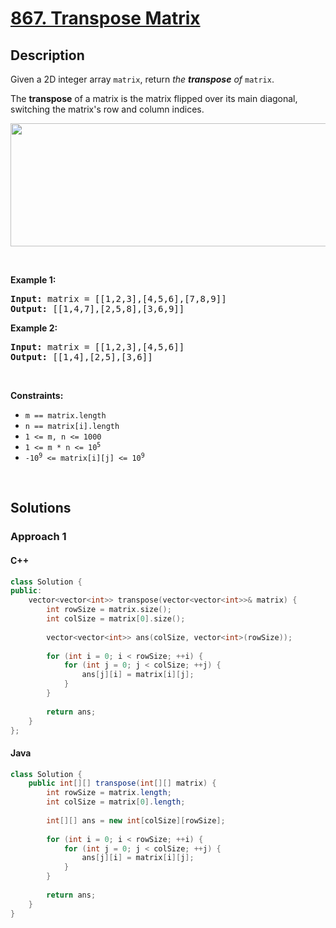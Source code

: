 # [867. Transpose Matrix](https://leetcode.com/problems/transpose-matrix)

## Description

<p>Given a 2D integer array <code>matrix</code>, return <em>the <strong>transpose</strong> of</em> <code>matrix</code>.</p>

<p>The <strong>transpose</strong> of a matrix is the matrix flipped over its main diagonal, switching the matrix&#39;s row and column indices.</p>

<p><img alt="" src="https://fastly.jsdelivr.net/gh/doocs/leetcode@main/solution/0800-0899/0867.Transpose%20Matrix/images/hint_transpose.png" style="width: 600px; height: 197px;" /></p>
<p>&nbsp;</p>

<p><strong class="example">Example 1:</strong></p>
<pre>
<strong>Input:</strong> matrix = [[1,2,3],[4,5,6],[7,8,9]]
<strong>Output:</strong> [[1,4,7],[2,5,8],[3,6,9]]
</pre>

<p><strong class="example">Example 2:</strong></p>
<pre>
<strong>Input:</strong> matrix = [[1,2,3],[4,5,6]]
<strong>Output:</strong> [[1,4],[2,5],[3,6]]
</pre>
<p>&nbsp;</p>

<p><strong>Constraints:</strong></p>
<ul>
    <li><code>m == matrix.length</code></li>
    <li><code>n == matrix[i].length</code></li>
    <li><code>1 &lt;= m, n &lt;= 1000</code></li>
    <li><code>1 &lt;= m * n &lt;= 10<sup>5</sup></code></li>
    <li><code>-10<sup>9</sup> &lt;= matrix[i][j] &lt;= 10<sup>9</sup></code></li>
</ul>
<p>&nbsp;</p>

## Solutions

### **Approach 1**

<!-- tabs:start -->

#### C++

```cpp
class Solution {
public:
    vector<vector<int>> transpose(vector<vector<int>>& matrix) {
        int rowSize = matrix.size();
        int colSize = matrix[0].size();
        
        vector<vector<int>> ans(colSize, vector<int>(rowSize));
        
        for (int i = 0; i < rowSize; ++i) {
            for (int j = 0; j < colSize; ++j) {
                ans[j][i] = matrix[i][j];
            }
        }
        
        return ans;
    }
};
```

#### Java

```java
class Solution {
    public int[][] transpose(int[][] matrix) {
        int rowSize = matrix.length;
        int colSize = matrix[0].length;
        
        int[][] ans = new int[colSize][rowSize];
        
        for (int i = 0; i < rowSize; ++i) {
            for (int j = 0; j < colSize; ++j) {
                ans[j][i] = matrix[i][j];
            }
        }
        
        return ans;
    }
}
```

<!-- tabs:end -->
